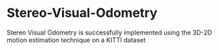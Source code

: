 # Stereo-Visual-Odometry
Stereo Visual Odometry is successfully implemented using the 3D-2D motion estimation technique on a KITTI dataset
